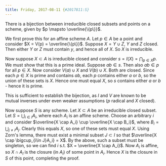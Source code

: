 ```yaml
---
title: Friday, 2017-08-11 {#2017811:S}
---
```

There is a bijection between irreducible closed subsets and points on a
scheme, given by $p \mapsto \overline{\{p\}}$.

We first prove this for an affine scheme $A$. Let $p\in A$ be a point
and consider $X = V(p) = \overline{\{p\}}$. Suppose $X = Y \cup Z$, $Y$
and $Z$ closed. Then either $Y$ or $Z$ must contain $y$, and hence all
of $X$. So $X$ is irreducible.

Now suppose $X \subset A$ is irreducible closed and consider
$s = I(X) = \bigcap_{p \in X} p$. We must show that this is a prime
ideal. Suppose $ab \in s$. Then also $ab \in p$ for all $p \in X$. Now
consider $V(a) \cup X$ and $V(b) \cup X$. Both are closed. Since each
$p \in X$ is prime and contains $ab$, each $p$ contains either $a$ or
$b$, so the union of these sets is $X$. Hence one must equal $X$, so $s$
contains either $a$ or $b$ - hence it is prime.

This is sufficient to establish the bijection, as $I$ and $V$ are known
to be mutual inverses under even weaker assumptions ($p$ radical and $X$
closed).

Now suppose $S$ is any scheme. Let $X \subset A$ be an irreducible
closed subset. Let $S = \bigcup_{i\in I} A_i$, where each $A_i$ is an
affine scheme. Choose an arbitrary $i$ and consider
$\overline{X \cap A_i} \cup \overline{X \cap B_i}$, where
$B_i = \bigcup_{j \neq i} A_j$. Clearly this equals $X$, so one of these
sets must equal $X$. Using Zorn's lemma, there must exist a minimal
subset $J\subset I$ so that $\overline{X \cap \bigcup_{i\in J}A_i} = X$.
By the above, such a subset must be singleton, so we can find $i$ s.t.
$X = \overline{X \cap A_i}$. Now $A_i$ is affine, so $X \cap A_I$ is the
closure (in $A_i$) of some point in $A_i$. Hence $X$ is the closure in
$S$ of this point, completing the proof.
